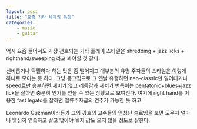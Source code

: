 ```yaml
---
layout: post
title: "요즘 기타 세계의 특징"
categories:
    - music
    - guitar
---
```


역시 요즘 들어서도 가장 선호되는 기타 플레이 스타일은 shredding + jazz licks + righthand/sweeping 라고 봐야할 것 같다.

신비롭거나 탁월하다 하는 맛은 좀 떨어지고 대부분의 유명 주자들의 스타일은 이렇게 하나로 모이는 듯 하다. 그냥 똥고집으로 그 옛날 유행하던 neo-classic만 밀어대거나 speed로만 승부하면 재미가 없고 리듬감과 재치가 번득이는 pentatonic+blues+jazz lick을 잘하면 충분히 인기를 얻을 수 있는 상황으로 보여진다. 여기에 right hand를 이용한 fast legato를 잘하면 일류주자급의 연주가 가능한 듯 하고.

Leonardo Guzman이라든가 그외 강호의 고수들의 엄청난 솔로잉을 보면 도무지 얼마나 열심히 연습하고 갈고 닦아야 될지 감도 오지 않을 정도로 잘한다. 